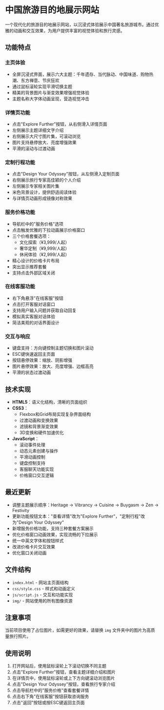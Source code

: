 # 中国旅游目的地展示网站

一个现代化的旅游目的地展示网站，以沉浸式体验展示中国著名旅游城市。通过优雅的动画和交互效果，为用户提供丰富的视觉体验和旅行灵感。

## 功能特点

### 主页体验
- 全屏沉浸式界面，展示六大主题：千年遗存、当代脉动、中国味道、购物热潮、东方禅意、节庆狂欢
- 通过鼠标滚轮实现平滑切换主题
- 精美的背景图片与渐变效果增强视觉体验
- 主题名称大字体动画呈现，营造视觉冲击

### 详情页功能
- 点击"Explore Further"按钮，从右侧滑入详情页面
- 左侧展示主题详细文字介绍
- 右侧展示大尺寸图片集，可滚动浏览
- 图片支持悬停放大、亮度增强效果
- 平滑的滚动与过渡动画

### 定制行程功能
- 点击"Design Your Odyssey"按钮，从左侧滑入定制页面
- 右侧展示旅行专家高佳颖的个人介绍
- 左侧展示专家相关图片集
- 米色背景设计，提供舒适阅读体验
- 与详情页动画形成镜像对称效果

### 服务价格功能
- 导航栏中的"服务价格"选项
- 点击触发优雅的下拉动画展示价格窗口
- 三个价格套餐选项：
  - 文化探索（¥3,999/人起）
  - 奢华定制（¥9,999/人起）
  - 休闲体验（¥2,999/人起）
- 精心设计的价格卡片布局
- 突出显示推荐套餐
- 支持点击外部区域关闭

### 在线客服功能
- 右下角悬浮"在线客服"按钮
- 点击打开客服对话窗口
- 支持用户输入问题并获取自动回复
- 模拟真实客服对话体验
- 简洁美观的对话界面设计

### 交互与响应
- 键盘支持：方向键控制主题切换和图片滚动
- ESC键快速返回主页面
- 按钮悬停效果：缩放、阴影增强
- 图片悬停效果：放大、亮度增强、边框高亮
- 平滑的状态过渡动画

## 技术实现

- **HTML5**：语义化结构，清晰的页面组织
- **CSS3**：
  - Flexbox和Grid布局实现复杂界面结构
  - 过渡动画和变换效果
  - 滤镜和背景渐变效果
  - 3D变换和硬件加速优化
- **JavaScript**：
  - 滚动事件处理
  - 动态元素创建与操作
  - 平滑动画控制
  - 键盘控制支持
  - 客服聊天功能实现
  - 价格窗口交互逻辑

## 最近更新

- 调整主题展示顺序：Heritage → Vibrancy → Cuisine → Buygasm → Zen → Festivity
- 更新功能按钮文本："查看详情"改为"Explore Further"，"定制行程"改为"Design Your Odyssey"
- 新增服务价格功能，支持三种套餐方案展示
- 优化价格窗口动画效果，实现流畅的下拉展示
- 统一中英文字体和按钮样式
- 改进价格卡片交互效果
- 优化窗口关闭动画

## 文件结构

- `index.html` - 网站主页面结构
- `css/style.css` - 样式和动画定义
- `js/script.js` - 交互和功能实现
- `img/` - 网站使用的所有图像资源

## 注意事项

当前项目使用了占位图片，如需更好的效果，请替换 `img` 文件夹中的图片为高质量旅行照片。

## 使用说明

1. 打开网站后，使用鼠标滚轮上下滚动切换不同主题
2. 点击"Explore Further"按钮，查看主题详细介绍和图片
3. 在详情页中，使用鼠标滚轮或上下方向键滚动浏览图片
4. 点击"Design Your Odyssey"按钮，查看旅行专家介绍
5. 点击导航栏中的"服务价格"查看套餐详情
6. 点击右下角"在线客服"按钮获取咨询服务
7. 点击"返回"按钮或按ESC键返回主页面